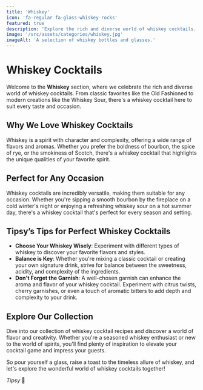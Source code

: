 ```yaml
---
title: 'Whiskey'
icon: 'fa-regular fa-glass-whiskey-rocks'
featured: true
description: 'Explore the rich and diverse world of whiskey cocktails.'
image: '/src/assets/categories/whiskey.jpg'
imageAlt: 'A selection of whiskey bottles and glasses.'
---
```


# Whiskey Cocktails

Welcome to the **Whiskey** section, where we celebrate the rich and diverse world of whiskey cocktails. From classic favorites like the Old Fashioned to modern creations like the Whiskey Sour, there's a whiskey cocktail here to suit every taste and occasion.

## Why We Love Whiskey Cocktails

Whiskey is a spirit with character and complexity, offering a wide range of flavors and aromas. Whether you prefer the boldness of bourbon, the spice of rye, or the smokiness of Scotch, there's a whiskey cocktail that highlights the unique qualities of your favorite spirit.

## Perfect for Any Occasion

Whiskey cocktails are incredibly versatile, making them suitable for any occasion. Whether you're sipping a smooth bourbon by the fireplace on a cold winter's night or enjoying a refreshing whiskey sour on a hot summer day, there's a whiskey cocktail that's perfect for every season and setting.

## Tipsy’s Tips for Perfect Whiskey Cocktails

-   **Choose Your Whiskey Wisely**: Experiment with different types of whiskey to discover your favorite flavors and styles.
-   **Balance is Key**: Whether you're mixing a classic cocktail or creating your own signature drink, strive for balance between the sweetness, acidity, and complexity of the ingredients.
-   **Don't Forget the Garnish**: A well-chosen garnish can enhance the aroma and flavor of your whiskey cocktail. Experiment with citrus twists, cherry garnishes, or even a touch of aromatic bitters to add depth and complexity to your drink.

## Explore Our Collection

Dive into our collection of whiskey cocktail recipes and discover a world of flavor and creativity. Whether you're a seasoned whiskey enthusiast or new to the world of spirits, you'll find plenty of inspiration to elevate your cocktail game and impress your guests.

So pour yourself a glass, raise a toast to the timeless allure of whiskey, and let's explore the wonderful world of whiskey cocktails together!

_Tipsy_ 🥃

